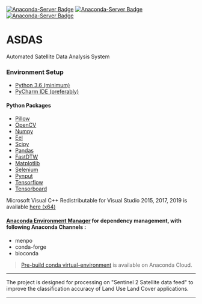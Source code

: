 [![Anaconda-Server Badge](https://anaconda.org/simply/venv_sih/badges/version.svg)](https://anaconda.org/simply/venv_sih)
[![Anaconda-Server Badge](https://anaconda.org/simply/venv_sih/badges/platforms.svg)](https://anaconda.org/simply/venv_sih)
[![Anaconda-Server Badge](https://anaconda.org/simply/venv_sih/badges/installer/env.svg)]()

# ASDAS
Automated Satellite Data Analysis System

### Environment Setup
* [Python 3.6 (minimum)](https://www.python.org/downloads/)
* [PyCharm IDE (preferably)](https://www.jetbrains.com/pycharm/)

#### Python Packages
* [Pillow](https://pypi.org/project/Pillow/)
* [OpenCV](https://opencv-python-tutroals.readthedocs.io/en/latest/index.html)
* [Numpy](https://numpy.org/)
* [Eel](https://www.geeksforgeeks.org/python-gui-tkinter/)
* [Scipy](https://www.geeksforgeeks.org/python-gui-tkinter/)
* [Pandas](https://www.geeksforgeeks.org/python-gui-tkinter/)
* [FastDTW](https://www.geeksforgeeks.org/python-gui-tkinter/)
* [Matplotlib](https://www.geeksforgeeks.org/python-gui-tkinter/)
* [Selenium](https://www.geeksforgeeks.org/python-gui-tkinter/)
* [Pynput](https://www.geeksforgeeks.org/python-gui-tkinter/)
* [Tensorflow](https://numpy.org/)
* [Tensorboard](https://numpy.org/)


Microsoft Visual C++ Redistributable for Visual Studio 2015, 2017, 2019 is available [here (x64)](https://aka.ms/vs/16/release/vc_redist.x64.exe)


#### [Anaconda Environment Manager](https://www.anaconda.com/distribution/) for dependency management, with following Anaconda Channels :
* menpo
* conda-forge
* bioconda

> [Pre-build conda virtual-environment](https://anaconda.org/simply/venv_sih) is available on Anaconda Cloud.

---

The project is designed for processing on "Sentinel 2 Satellite data feed" to improve the classification accuracy of 
Land Use Land Cover applications.

---
